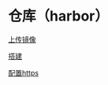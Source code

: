 # 仓库（harbor）

[上传镜像](上传镜像/上传镜像.md "上传镜像")

[搭建](搭建/搭建.md "搭建")

[配置https](配置https/配置https.md "配置https")

